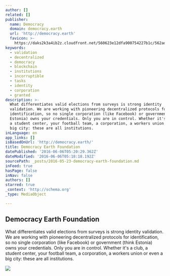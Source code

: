 ```yaml
---
author: []
related: []
publisher:
  name: Democracy
  domain: democracy.earth
  url: 'http://democracy.earth'
  favicon: >-
    https://daks2k3a4ib2z.cloudfront.net/560623e12dfa900754227b1c/562adf948a5282f16102acc4_olive.png
keywords:
  - validation
  - decentralized
  - democracy
  - blockchain
  - institutions
  - incorruptible
  - tasks
  - identity
  - corporation
  - granted
description: >-
  What differentiates valid elections from surveys is strong identity
  validation. We are working with pioneering decentralized protocols for
  identification, so no single corporation (like Facebook) or government (think
  Estonia) owns your credentials. Only you are in control. Whether it's a club,
  a student center, your football team, a corporation, a workers union or even a
  big city: these are all institutions.
inLanguage: en
app_links: []
isBasedOnUrl: 'http://democracy.earth/'
title: Democracy Earth Foundation
datePublished: '2016-06-06T05:20:29.362Z'
dateModified: '2016-06-06T05:18:18.192Z'
sourcePath: _posts/2016-05-23-democracy-earth-foundation.md
inFeed: true
hasPage: false
inNav: false
authors: []
starred: true
_context: 'http://schema.org'
_type: MediaObject

---
```

<article style=""><h1>Democracy Earth Foundation</h1><p>What differentiates valid elections from surveys is strong identity validation. We are working with pioneering decentralized protocols for identification, so no single corporation (like Facebook) or government (think Estonia) owns your credentials. Only you are in control. Whether it's a club, a student center, your football team, a corporation, a workers union or even a big city: these are all institutions.</p><img src="http://dl.dropboxusercontent.com/s/dh3schf828aektk/earthflag.jpg?dl=0" /></article>